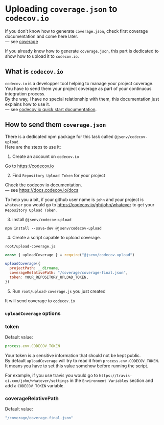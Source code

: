 # Uploading `coverage.json` to `codecov.io`

If you don't know how to generate `coverage.json`, check first coverage documentation and come here later.<br />
— see [coverage](./coverage.md)

If you already know how to generate `coverage.json`, this part is dedicated to show how to upload it to `codecov.io`.<br />

## What is `codecov.io`

`codecov.io` is a developper tool helping to manage your project coverage. You have to send them your project coverage as part of your continuous integration process.<br />
By the way, I have no special relationship with them, this documentation just explains how to use it.<br />
— see [codecov.io quick start documentation](https://docs.codecov.io/docs/quick-start).

## How to send them `coverage.json`

There is a dedicated npm package for this task called `@jsenv/codecov-upload`.<br />
Here are the steps to use it:

1. Create an account on `codecov.io`

Go to https://codecov.io

2. Find `Repository Upload Token` for your project

Check the codecov io documentation.<br />
— see https://docs.codecov.io/docs

To help you a bit, if your github user name is `john` and your project is `whatever` you would go to https://codecov.io/gh/john/whatever to get your `Repository Upload Token`.<br />

3. install `@jsenv/codecov-upload`

```shell
npm install --save-dev @jsenv/codecov-upload
```

4. Create a script capable to upload coverage.<br />

`root/upload-coverage.js`

```js
const { uploadCoverage } = require("@jsenv/codecov-upload")

uploadCoverage({
  projectPath: __dirname,
  coverageRelativePath: "/coverage/coverage-final.json",
  token: YOUR_REPOSITORY_UPLOAD_TOKEN,
})
```

5. Run `root/upload-coverage.js` you just created

It will send coverage to `codecov.io`

### `uploadCoverage` options

### token

Default value:

```js
process.env.CODECOV_TOKEN
```

Your token is a sensitive information that should not be kept public.<br />
By default `uploadCoverage` will try to read it from `process.env.CODECOV_TOKEN`.<br />
It means you have to set this value somehow before running the script.<br />

For example, if you use travis you would go to `https://travis-ci.com/john/whatever/settings` in the `Environment Variables` section and add a `CODECOV_TOKEN` variable.

### coverageRelativePath

Default value:

```js
"/coverage/coverage-final.json"
```
